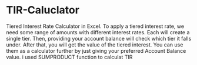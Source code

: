 # TIR-Caluclator
Tiered Interest Rate Calculator in Excel.
To apply a tiered interest rate, we need some range of amounts with different interest rates. Each will create a single tier. Then, providing your account balance will check which tier it falls under. After that, you will get the value of the tiered interest. You can use them as a calculator further by just giving your preferred Account Balance value.
i used SUMPRODUCT function to calculat TIR
